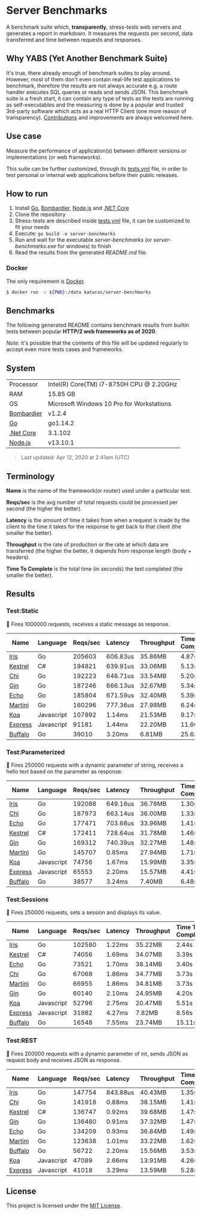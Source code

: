 # Server Benchmarks

A benchmark suite which, **transparently**, stress-tests web servers and generates a report in markdown. It measures the requests per second, data transferred and time between requests and responses.

## Why YABS (Yet Another Benchmark Suite)

It's true, there already enough of benchmark suites to play around. However, most of them don't even contain real-life test applications to benchmark, therefore the results are not always accurate e.g. a route handler executes SQL queries or reads and sends JSON. This benchmark suite is a fresh start, it can contain any type of tests as the tests are running as self-executables and the measuring is done by a popular and trusted 3rd-party software which acts as a real HTTP Client (one more reason of transparency). [Contributions](CONTRIBUTING.md) and improvements are always welcomed here.

## Use case

Measure the performance of application(s) between different versions or implementations (or web frameworks).

This suite can be further customized, through its [tests.yml](tests.yml) file, in order to test personal or internal web applications before their public releases.

## How to run

1. Install [Go](https://golang.org/dl), [Bombardier](https://github.com/codesenberg/bombardier/releases/tag/v1.2.4), [Node.js](https://nodejs.org/en/download/current/) and [.NET Core](https://dotnet.microsoft.com/download)
2. Clone the repository
3. Stress-tests are described inside [tests.yml](tests.yml) file, it can be customized to fit your needs
4. Execute: `go build -o server-benchmarks`
5. Run and wait for the executable _server-benchmarks_ (or _server-benchmarks.exe_ for windows) to finish
6. Read the results from the generated _README.md_ file.

### Docker

The only requirement is [Docker](https://docs.docker.com/).

```sh
$ docker run -v ${PWD}:/data kataras/server-benchmarks
```

## Benchmarks

The following generated README contains benchmark results from builtin tests between popular **HTTP/2 web frameworks as of 2020**.

_Note:_ it's possible that the contents of this file will be updated regularly to accept even more tests cases and frameworks.

## System

|    |    |
|----|:---|
| Processor | Intel(R) Core(TM) i7-8750H CPU @ 2.20GHz |
| RAM | 15.85 GB |
| OS | Microsoft Windows 10 Pro for Workstations |
| [Bombardier](https://github.com/codesenberg/bombardier) | v1.2.4 |
| [Go](https://golang.org) | go1.14.2 |
| [.Net Core](https://dotnet.microsoft.com/) | 3.1.102 |
| [Node.js](https://nodejs.org/) | v13.10.1 |

> Last updated: Apr 12, 2020 at 2:41am (UTC)

## Terminology

**Name** is the name of the framework(or router) used under a particular test.

**Reqs/sec** is the avg number of total requests could be processed per second (the higher the better).

**Latency** is the amount of time it takes from when a request is made by the client to the time it takes for the response to get back to that client (the smaller the better).

**Throughput** is the rate of production or the rate at which data are transferred (the higher the better, it depends from response length (body + headers).

**Time To Complete** is the total time (in seconds) the test completed (the smaller the better).

## Results

### Test:Static

📖 Fires 1000000 requests, receives a static message as response.

| Name | Language | Reqs/sec | Latency | Throughput | Time To Complete |
|------|:---------|:---------|:--------|:-----------|:-----------------|
| [Iris](https://github.com/kataras/iris) | Go |205603 |606.83us |35.86MB |4.87s |
| [Kestrel](https://github.com/dotnet/aspnetcore) | C# |194821 |639.91us |33.06MB |5.13s |
| [Chi](https://github.com/pressly/chi) | Go |192223 |648.71us |33.54MB |5.20s |
| [Gin](https://github.com/gin-gonic/gin) | Go |187246 |666.13us |32.67MB |5.34s |
| [Echo](https://github.com/labstack/echo) | Go |185804 |671.59us |32.40MB |5.39s |
| [Martini](https://github.com/go-martini/martini) | Go |160296 |777.36us |27.98MB |6.24s |
| [Koa](https://github.com/koajs/koa) | Javascript |107892 |1.14ms |21.53MB |9.17s |
| [Express](https://github.com/expressjs/express) | Javascript |91181 |1.44ms |22.20MB |11.60s |
| [Buffalo](https://github.com/gobuffalo/buffalo) | Go |39010 |3.20ms |6.81MB |25.63s |

### Test:Parameterized

📖 Fires 250000 requests with a dynamic parameter of string, receives a hello text based on the parameter as response.

| Name | Language | Reqs/sec | Latency | Throughput | Time To Complete |
|------|:---------|:---------|:--------|:-----------|:-----------------|
| [Iris](https://github.com/kataras/iris) | Go |192088 |649.16us |36.78MB |1.30s |
| [Chi](https://github.com/pressly/chi) | Go |187973 |663.14us |36.00MB |1.33s |
| [Echo](https://github.com/labstack/echo) | Go |177471 |703.68us |33.96MB |1.41s |
| [Kestrel](https://github.com/dotnet/aspnetcore) | C# |172411 |728.64us |31.78MB |1.46s |
| [Gin](https://github.com/gin-gonic/gin) | Go |169312 |740.39us |32.27MB |1.48s |
| [Martini](https://github.com/go-martini/martini) | Go |145707 |0.85ms |27.94MB |1.71s |
| [Koa](https://github.com/koajs/koa) | Javascript |74756 |1.67ms |15.99MB |3.35s |
| [Express](https://github.com/expressjs/express) | Javascript |65553 |2.20ms |15.57MB |4.41s |
| [Buffalo](https://github.com/gobuffalo/buffalo) | Go |38577 |3.24ms |7.40MB |6.48s |

### Test:Sessions

📖 Fires 250000 requests, sets a session and displays its value.

| Name | Language | Reqs/sec | Latency | Throughput | Time To Complete |
|------|:---------|:---------|:--------|:-----------|:-----------------|
| [Iris](https://github.com/kataras/iris) | Go |102580 |1.22ms |35.22MB |2.44s |
| [Kestrel](https://github.com/dotnet/aspnetcore) | C# |74056 |1.69ms |34.07MB |3.39s |
| [Echo](https://github.com/labstack/echo) | Go |73521 |1.70ms |38.14MB |3.40s |
| [Chi](https://github.com/pressly/chi) | Go |67068 |1.86ms |34.77MB |3.73s |
| [Martini](https://github.com/go-martini/martini) | Go |66955 |1.86ms |34.81MB |3.73s |
| [Gin](https://github.com/gin-gonic/gin) | Go |60140 |2.10ms |24.95MB |4.20s |
| [Koa](https://github.com/koajs/koa) | Javascript |52796 |2.75ms |20.47MB |5.51s |
| [Express](https://github.com/expressjs/express) | Javascript |31982 |4.27ms |7.82MB |8.56s |
| [Buffalo](https://github.com/gobuffalo/buffalo) | Go |16548 |7.55ms |23.74MB |15.11s |

### Test:REST

📖 Fires 200000 requests with a dynamic parameter of int, sends JSON as request body and receives JSON as response.

| Name | Language | Reqs/sec | Latency | Throughput | Time To Complete |
|------|:---------|:---------|:--------|:-----------|:-----------------|
| [Iris](https://github.com/kataras/iris) | Go |147754 |843.88us |40.43MB |1.35s |
| [Chi](https://github.com/pressly/chi) | Go |141918 |0.88ms |38.15MB |1.41s |
| [Kestrel](https://github.com/dotnet/aspnetcore) | C# |136747 |0.92ms |39.68MB |1.47s |
| [Gin](https://github.com/gin-gonic/gin) | Go |136480 |0.91ms |37.32MB |1.47s |
| [Echo](https://github.com/labstack/echo) | Go |134209 |0.93ms |36.84MB |1.49s |
| [Martini](https://github.com/go-martini/martini) | Go |123638 |1.01ms |33.22MB |1.62s |
| [Buffalo](https://github.com/gobuffalo/buffalo) | Go |56722 |2.20ms |15.56MB |3.53s |
| [Koa](https://github.com/koajs/koa) | Javascript |47089 |2.66ms |13.91MB |4.26s |
| [Express](https://github.com/expressjs/express) | Javascript |41018 |3.29ms |13.59MB |5.28s |


## License

This project is licensed under the [MIT License](LICENSE).

